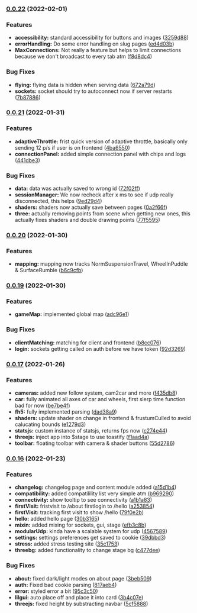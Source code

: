 ### [0.0.22](https://github.com/GREEB/trakr.app/compare/v0.0.21...v0.0.22) (2022-02-01)


### Features

* **accessibility:** standard accessibility for buttons and images ([3259d88](https://github.com/GREEB/trakr.app/commit/3259d8875de4159e9ecbf0928ce967b63e83fb4f))
* **errorHandling:** Do some error handling on slug pages ([ed4d03b](https://github.com/GREEB/trakr.app/commit/ed4d03bcad1239d665d09ef2e4cab7f606641b67))
* **MaxConnections:** Not really a feature but helps to limit connections because we don't broadcast to every tab atm ([f8d8dc4](https://github.com/GREEB/trakr.app/commit/f8d8dc46ebbb967e8c1f9a23ae61f1ce79eb770a))


### Bug Fixes

* **flying:** flying data is hidden when serving data ([672a79d](https://github.com/GREEB/trakr.app/commit/672a79d41c3b3e0f4b357bb8b95a1d3fd8aaff95))
* **sockets:** socket should try to autoconnect now if server restarts ([7b87886](https://github.com/GREEB/trakr.app/commit/7b87886a187ba4bc30c985fa1d87a56a0e1aa759))

### [0.0.21](https://github.com/GREEB/trakr.app/compare/v0.0.20...v0.0.21) (2022-01-31)


### Features

* **adaptiveThrottle:** frist quick version of adaptive throttle, basically only sending 12 p/s if user is on frontend ([4ba6550](https://github.com/GREEB/trakr.app/commit/4ba65508cc308a9f24101bb5b42c6c3e473fe6ce))
* **connectionPanel:** added simple connection panel with chips and logs ([441dbe3](https://github.com/GREEB/trakr.app/commit/441dbe316135cea75ad8126014449f6798938b91))


### Bug Fixes

* **data:** data was actually saved to wrong id ([72f02ff](https://github.com/GREEB/trakr.app/commit/72f02ff5d33087a5d8c94169b1c6965c08ae9be2))
* **sessionManager:** We now recheck after x ms to see if udp really disconnected, this helps ([9ed29d4](https://github.com/GREEB/trakr.app/commit/9ed29d4a049c6cc0a88458b05d16a59da6d575b7))
* **shaders:** shaders now actually save between pages ([0a2f66f](https://github.com/GREEB/trakr.app/commit/0a2f66f690bfd730aba335c660b326e08fb5cae3))
* **three:** actually removing points from scene when getting new ones, this actually fixes shaders and double drawing points ([77f5595](https://github.com/GREEB/trakr.app/commit/77f559547c8802b7a4f7d2206bb8e71cdfb387bb))

### [0.0.20](https://github.com/GREEB/trakr.app/compare/v0.0.19...v0.0.20) (2022-01-30)


### Features

* **mapping:** mapping now tracks NormSuspensionTravel, WheelInPuddle & SurfaceRumble ([b6c9cfb](https://github.com/GREEB/trakr.app/commit/b6c9cfbb4d6a3ae0b10b1967865d47adaab8da83))

### [0.0.19](https://github.com/GREEB/trakr.app/compare/v0.0.17...v0.0.19) (2022-01-30)


### Features

* **gameMap:** implemented global map ([adc96e1](https://github.com/GREEB/trakr.app/commit/adc96e1cfcbea78b3907ac28159aee4710ea76d1))


### Bug Fixes

* **clientMatching:** matching for client and frontend ([b8cc076](https://github.com/GREEB/trakr.app/commit/b8cc0762a14db58af33fc93e95b950ae0f5c8cae))
* **login:** sockets getting called on auth before we have token ([92d3269](https://github.com/GREEB/trakr.app/commit/92d32697a789881f819af58382b63b10277588b0))

### [0.0.17](https://github.com/GREEB/trakr.app/compare/v0.0.16...v0.0.17) (2022-01-26)


### Features

* **cameras:** added new follow system, cam2car and more ([f435db8](https://github.com/GREEB/trakr.app/commit/f435db83df8d5212b9a9b7c7fb95b4c100be9989))
* **car:** fully animated all axes of car and wheels, first slerp time function bad for now ([be7be4f](https://github.com/GREEB/trakr.app/commit/be7be4f1523220358b27f18fe146cdfe4532454a))
* **fh5:** fully implemented parsing ([dad38a9](https://github.com/GREEB/trakr.app/commit/dad38a9ca2ea1379956a8de8939a83f65a22dd57))
* **shaders:** update shader on change in frontend & frustumCulled to avoid calucating bounds ([e1279d3](https://github.com/GREEB/trakr.app/commit/e1279d34c9ac6cb4a4c19d36e56ab4a935da721d))
* **statsjs:** custom instance of statsjs, returns fps now ([c274e44](https://github.com/GREEB/trakr.app/commit/c274e443f8aec2ac143ce2c27d599aa6add9e65f))
* **threejs:** inject app into $stage to use toastify ([f1aad4a](https://github.com/GREEB/trakr.app/commit/f1aad4a4fd0fd8acc5823ab43acf4b3794cb35cd))
* **toolbar:** floating toolbar with camera & shader buttons ([55d2786](https://github.com/GREEB/trakr.app/commit/55d27863dbc5f59c1e418328ef0aade04047a439))

### [0.0.16](https://github.com/GREEB/trakr.app/compare/35c17531881180e843a06aac2d15c8f9faced531...v0.0.16) (2022-01-23)


### Features

* **changelog:** changelog page and content module added ([a15d1b4](https://github.com/GREEB/trakr.app/commit/a15d1b40d84141c98d6999423a96fbb032848511))
* **compatibility:** added compatilility list very simple atm ([b969290](https://github.com/GREEB/trakr.app/commit/b96929080605f00ce7a42e2dea0841461bd52347))
* **connectivity:** show tooltip to see connectivity ([a1b1a83](https://github.com/GREEB/trakr.app/commit/a1b1a83d5c017c5f36fd92f57f9e5787ede0e543))
* **firstVisit:** fristvisit to /about firstlogin to /hello ([a253854](https://github.com/GREEB/trakr.app/commit/a25385463e1bc87c800a18aeeff25e60c4ddcbf8))
* **firstVisit:** tracking first visit to show /hello ([79f0e2b](https://github.com/GREEB/trakr.app/commit/79f0e2baecb525e4bf28e7c040d9c0d7dc29c39c))
* **hello:** added hello page ([30b3165](https://github.com/GREEB/trakr.app/commit/30b3165b8d8ab2ce5d75fa6995d4de26038f10d0))
* **mixin:** added mixing for sockets, gui, stage ([efb3c8b](https://github.com/GREEB/trakr.app/commit/efb3c8b9b3978773da7f0f527223cd2a35735c84))
* **modularUdp:** kinda have a scalable system for udp ([4567589](https://github.com/GREEB/trakr.app/commit/4567589ba5a7e46df59cf0382111da9405e20730))
* **settings:** settings preferences get saved to cookie ([39dbbd3](https://github.com/GREEB/trakr.app/commit/39dbbd3be4a7077a442f079c39c81b43bfb6cbae))
* **stress:** added stress testing site ([35c1753](https://github.com/GREEB/trakr.app/commit/35c17531881180e843a06aac2d15c8f9faced531))
* **threebg:** added functionality to change stage bg ([c477dee](https://github.com/GREEB/trakr.app/commit/c477deec1c875502aaf29734c74d385475824596))


### Bug Fixes

* **about:** fixed dark/light modes on about page ([3beb509](https://github.com/GREEB/trakr.app/commit/3beb50960fc7dd26575794143d498a44d411ef54))
* **auth:** Fixed bad cookie parsing ([817aeb4](https://github.com/GREEB/trakr.app/commit/817aeb44ebde1a2c47c86d24d64effcf0e6c7fbc))
* **error:** styled error a bit ([95c3c50](https://github.com/GREEB/trakr.app/commit/95c3c50265ce469e7aa24c12f8b4f6fcf1689120))
* **lilgui:** auto place off and place it into card ([3b4c07e](https://github.com/GREEB/trakr.app/commit/3b4c07e04a40569268510e54c056114d69adaa51))
* **threejs:** fixed height by substracting navbar ([5cf5888](https://github.com/GREEB/trakr.app/commit/5cf5888731f52597a2d711f3b9d5323dc105adad))

